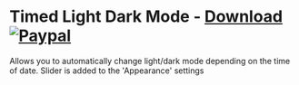# Timed Light Dark Mode - [Download](https://betterdiscord.net/ghdl?url=https://raw.githubusercontent.com/mwittrien/BetterDiscordAddons/master/Plugins/TimedLightDarkMode/TimedLightDarkMode.plugin.js) [![Paypal][paypal-badge]][paypal-link] 

[paypal-badge]: https://img.shields.io/badge/Paypal-Donate!-%2300457C.svg?logo=paypal&style=flat-square
[paypal-link]: https://paypal.me/MircoWittrien

Allows you to automatically change light/dark mode depending on the time of date. Slider is added to the 'Appearance' settings
